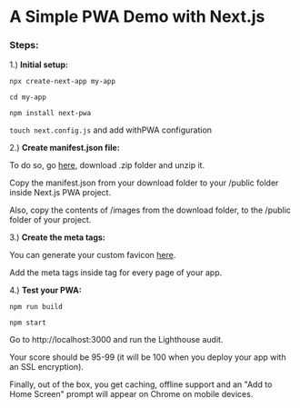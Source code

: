 # A Simple PWA Demo with Next.js

### Steps:

1.) **Initial setup:**

`npx create-next-app my-app`

`cd my-app`

`npm install next-pwa`

`touch next.config.js` and add withPWA configuration


2.) **Create manifest.json file:**

To do so, go [here](https://app-manifest.firebaseapp.com/), download .zip folder and unzip it.

Copy the manifest.json from your download folder to your /public folder inside Next.js PWA project.

Also, copy the contents of /images from the download folder, to the /public folder of your project.


3.) **Create the meta tags:**

You can generate your custom favicon [here](https://www.favicon-generator.org/).

Add the meta tags inside <Head> tag for every page of your app.



4.) **Test your PWA:**

`npm run build`

`npm start`

Go to http://localhost:3000 and run the Lighthouse audit.

Your score should be 95-99 (it will be 100 when you deploy your app with an SSL encryption).

Finally, out of the box, you get caching, offline support and an "Add to Home Screen" prompt will appear on Chrome on mobile devices.

